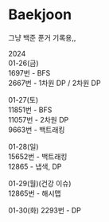 # Baekjoon
그냥 백준 푼거 기록용,,

2024  
01-26(금)  
1697번 - BFS  
2667번 - 1차원 DP / 2차원 DP

01-27(토)  
11851번 - BFS    
11057번 - 2차원 DP  
9663번 - 백트래킹  

01-28(일)  
15652번 - 백트래킹  
12865 - 냅색, DP  

01-29(월)(건강 이슈)  
12865번 - 해시맵  

01-30(화)
2293번 - DP
